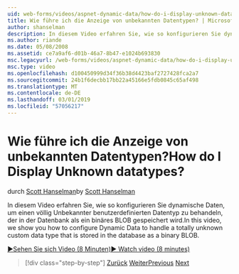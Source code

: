 ```yaml
---
uid: web-forms/videos/aspnet-dynamic-data/how-do-i-display-unknown-datatypes
title: Wie führe ich die Anzeige von unbekannten Datentypen? | Microsoft-Dokumentation
author: shanselman
description: In diesem Video erfahren Sie, wie so konfigurieren Sie dynamische Daten, um einen völlig Unbekannter benutzerdefinierten Datentyp zu behandeln, der in der Datenbank als ein binäres BLOB gespeichert wird.
ms.author: riande
ms.date: 05/08/2008
ms.assetid: ce7a9af6-d01b-46a7-8b47-e1024b693830
msc.legacyurl: /web-forms/videos/aspnet-dynamic-data/how-do-i-display-unknown-datatypes
msc.type: video
ms.openlocfilehash: d100450999d34f36b38d4423baf2727428fca2a7
ms.sourcegitcommit: 24b1f6decbb17bb22a45166e5fdb0845c65af498
ms.translationtype: MT
ms.contentlocale: de-DE
ms.lasthandoff: 03/01/2019
ms.locfileid: "57056217"
---
```

<a name="how-do-i-display-unknown-datatypes"></a><span data-ttu-id="ce49f-104">Wie führe ich die Anzeige von unbekannten Datentypen?</span><span class="sxs-lookup"><span data-stu-id="ce49f-104">How do I Display Unknown datatypes?</span></span>
====================
<span data-ttu-id="ce49f-105">durch [Scott Hanselman](https://github.com/shanselman)</span><span class="sxs-lookup"><span data-stu-id="ce49f-105">by [Scott Hanselman](https://github.com/shanselman)</span></span>

<span data-ttu-id="ce49f-106">In diesem Video erfahren Sie, wie so konfigurieren Sie dynamische Daten, um einen völlig Unbekannter benutzerdefinierten Datentyp zu behandeln, der in der Datenbank als ein binäres BLOB gespeichert wird.</span><span class="sxs-lookup"><span data-stu-id="ce49f-106">In this video, we show you how to configure Dynamic Data to handle a totally unknown custom data type that is stored in the database as a binary BLOB.</span></span>

[<span data-ttu-id="ce49f-107">&#9654;Sehen Sie sich Video (8 Minuten)</span><span class="sxs-lookup"><span data-stu-id="ce49f-107">&#9654; Watch video (8 minutes)</span></span>](https://channel9.msdn.com/Blogs/ASP-NET-Site-Videos/how-do-i-display-unknown-datatypes)

> [!div class="step-by-step"]
> <span data-ttu-id="ce49f-108">[Zurück](how-do-i-make-custom-pages.md)
> [Weiter](how-do-i-use-a-dynamiccontrol-in-listview-and-detailsview-controls.md)</span><span class="sxs-lookup"><span data-stu-id="ce49f-108">[Previous](how-do-i-make-custom-pages.md)
[Next](how-do-i-use-a-dynamiccontrol-in-listview-and-detailsview-controls.md)</span></span>
